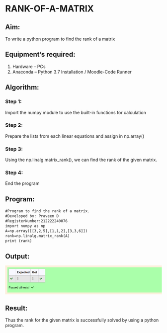 # RANK-OF-A-MATRIX
## Aim:
To write a python program to find the rank of a matrix
## Equipment’s required:
1. 	Hardware – PCs
2. 	Anaconda – Python 3.7 Installation / Moodle-Code Runner
## Algorithm:
### Step 1: 
Import the numpy module to use the built-in functions for calculation
### Step 2: 
Prepare the lists from each linear equations and assign in np.array()
### Step 3: 
Using the np.linalg.matrix_rank(), we can find the rank of the given matrix.
### Step 4: 
End the program
## Program:
```
#Program to find the rank of a matrix.
#Developed by: Praveen D 
#RegisterNumber:212222240076
import numpy as np
A=np.array([[3,2,5],[1,1,2],[3,3,6]])
rank=np.linalg.matrix_rank(A)
print (rank)
```
## Output:
![output](output5.png)
## Result:
Thus the rank for the given matrix is successfully solved by  using a python program.

